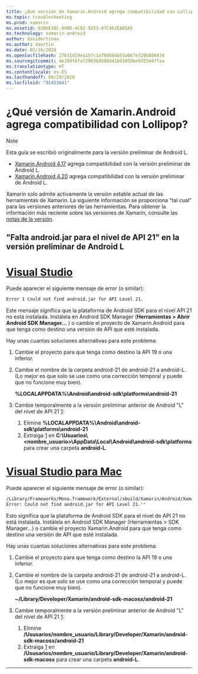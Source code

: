 ```yaml
---
title: ¿Qué versión de Xamarin.Android agrega compatibilidad con Lollipop?
ms.topic: troubleshooting
ms.prod: xamarin
ms.assetid: 63B6E10C-098D-4C82-9253-07CA62EA85A5
ms.technology: xamarin-android
author: davidortinau
ms.author: daortin
ms.date: 02/16/2018
ms.openlocfilehash: 27631d19ea157c1af08666b55a067e729b806434
ms.sourcegitcommit: 4e399f6fa72993b9580d41b93050be935544ffaa
ms.translationtype: HT
ms.contentlocale: es-ES
ms.lasthandoff: 09/29/2020
ms.locfileid: "91453641"
---
```

# <a name="what-version-of-xamarinandroid-added-lollipop-support"></a>¿Qué versión de Xamarin.Android agrega compatibilidad con Lollipop?

> [!NOTE]
> Esta guía se escribió originalmente para la versión preliminar de Android L.

- [Xamarin.Android 4.17](https://github.com/xamarin/release-notes-archive/blob/master/release-notes/android/xamarin.android_4/xamarin.android_4.17/index.md) agrega compatibilidad con la versión preliminar de Android L.
- [Xamarin.Android 4.20](https://github.com/xamarin/release-notes-archive/blob/master/release-notes/android/xamarin.android_4/xamarin.android_4.20/index.md) agrega compatibilidad con la versión preliminar de Android L.

Xamarin solo admite activamente la versión estable actual de las herramientas de Xamarin. La siguiente información se proporciona "tal cual" para las versiones anteriores de las herramientas. Para obtener la información más reciente sobre las versiones de Xamarin, consulte las [notas de la versión](/xamarin/android/release-notes/).

## <a name="missing-androidjar-for-api-level-21-in-android-l-preview"></a>"Falta android.jar para el nivel de API 21" en la versión preliminar de Android L

# <a name="visual-studio"></a>[Visual Studio](#tab/windows)

Puede aparecer el siguiente mensaje de error (o similar):

```cmd
Error 1 Could not find android.jar for API Level 21.
```

Este mensaje significa que la plataforma de Android SDK para el nivel API 21 no está instalada. Instálela en Android SDK Manager (**Herramientas > Abrir Android SDK Manager...** ) o cambie el proyecto de Xamarin.Android para que tenga como destino una versión de API que esté instalada.

Hay unas cuantas soluciones alternativas para este problema:

1. Cambie el proyecto para que tenga como destino la API 19 o una inferior.

2. Cambie el nombre de la carpeta android-21 de android-21 a android-L. (Lo mejor es que solo se use como una corrección temporal y puede que no funcione muy bien).

   **%LOCALAPPDATA%\\Android\\android-sdk\\platforms\\android-21**

3. Cambie temporalmente a la versión preliminar anterior de Android "L" del nivel de API 21 [1]:

    1. Elimine **%LOCALAPPDATA%\\Android\\android-sdk\\platforms\\android-21** 
    2. Extraiga [1] en **C:\\Usuarios\\&lt;nombre_usuario&gt;\\AppData\\Local\\Android\\android-sdk\\platforms** para crear una carpeta **android-L**.

# <a name="visual-studio-for-mac"></a>[Visual Studio para Mac](#tab/macos)

Puede aparecer el siguiente mensaje de error (o similar):

```bash
/Library/Frameworks/Mono.framework/External/xbuild/Xamarin/Android/Xamarin.Android.Common.targets: 
Error: Could not find android.jar for API Level 21.**
```

Esto significa que la plataforma de Android SDK para el nivel de API 21 no está instalada. Instálela en Android SDK Manager (Herramientas > SDK Manager...) o cambie el proyecto Xamarin.Android para que tenga como destino una versión de API que esté instalada.

Hay unas cuantas soluciones alternativas para este problema:

1. Cambie el proyecto para que tenga como destino la API 19 o una inferior.

2. Cambie el nombre de la carpeta android-21 de android-21 a android-L. (Lo mejor es que solo se use como una corrección temporal y puede que no funcione muy bien).

   **~/Library/Developer/Xamarin/android-sdk-macosx/android-21**

3. Cambie temporalmente a la versión preliminar anterior de Android "L" del nivel de API 21 [1]:

    1. Elimine **/Ususarios/nombre_usuario/Library/Developer/Xamarin/android-sdk-macosx/android-21**
    2. Extraiga [1] en **/Ususarios/nombre_usuario/Library/Developer/Xamarin/android-sdk-macosx** para crear una carpeta **android-L**.

-----

[1]: [https://dl-ssl.google.com/android/repository/android-L_r04.zip](https://dl-ssl.google.com/android/repository/android-L_r04.zip)